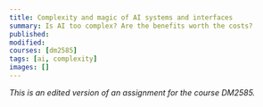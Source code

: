 ```yaml
---
title: Complexity and magic of AI systems and interfaces
summary: Is AI too complex? Are the benefits worth the costs?
published:
modified:
courses: [dm2585]
tags: [ai, complexity]
images: []
---
```


_This is an edited version of an assignment for the course DM2585._
